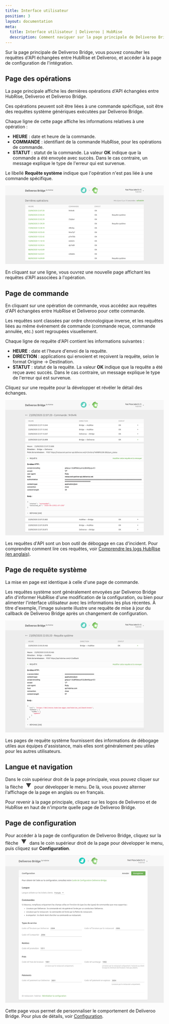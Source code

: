 ```yaml
---
title: Interface utilisateur
position: 3
layout: documentation
meta:
  title: Interface utilisateur | Deliveroo | HubRise
  description: Comment naviguer sur la page principale de Deliveroo Bridge pour accéder aux informations sur les commandes et personnaliser son comportement.
---
```


Sur la page principale de Deliveroo Bridge, vous pouvez consulter les requêtes d'API échangées entre HubRise et Deliveroo, et accéder à la page de configuration de l'intégration.

## Page des opérations

La page principale affiche les dernières opérations d'API échangées entre HubRise, Deliveroo et Deliveroo Bridge.

Ces opérations peuvent soit être liées à une commande spécifique, soit être des requêtes système génériques exécutées par Deliveroo Bridge.

Chaque ligne de cette page affiche les informations relatives à une opération :

- **HEURE** : date et heure de la commande.
- **COMMANDE** : identifiant de la commande HubRise, pour les opérations de commande.
- **STATUT** : statut de la commande. La valeur **OK** indique que la commande a été envoyée avec succès. Dans le cas contraire, un message explique le type de l'erreur qui est survenue.

Le libellé **Requête système** indique que l'opération n'est pas liée à une commande spécifique.

![Page des opérations de Deliveroo Bridge développée par HubRise](../images/003-fr-main-page.png)

En cliquant sur une ligne, vous ouvrez une nouvelle page affichant les requêtes d'API associées à l'opération.

## Page de commande

En cliquant sur une opération de commande, vous accédez aux requêtes d'API échangées entre HubRise et Deliveroo pour cette commande.

Les requêtes sont classées par ordre chronologique inverse, et les requêtes liées au même événement de commande (commande reçue, commande annulée, etc.) sont regroupées visuellement.

Chaque ligne de requête d'API contient les informations suivantes :

- **HEURE** : date et l'heure d'envoi de la requête.
- **DIRECTION** : applications qui envoient et reçoivent la requête, selon le format Origine → Destination.
- **STATUT** : statut de la requête. La valeur **OK** indique que la requête a été reçue avec succès. Dans le cas contraire, un message explique le type de l'erreur qui est survenue.

Cliquez sur une requête pour la développer et révéler le détail des échanges.

![Page de commande sur Deliveroo Bridge](../images/004-fr-order-logs.png)

Les requêtes d'API sont un bon outil de débogage en cas d'incident. Pour comprendre comment lire ces requêtes, voir [Comprendre les logs HubRise (en anglais)](/docs/hubrise-logs/).

## Page de requête système

La mise en page est identique à celle d'une page de commande.

Les requêtes système sont généralement envoyées par Deliveroo Bridge afin d'informer HubRise d'une modification de la configuration, ou bien pour alimenter l'interface utilisateur avec les informations les plus récentes. À titre d'exemple, l'image suivante illustre une requête de mise à jour du callback de Deliveroo Bridge après un changement de configuration.

![Page de requête système sur Deliveroo Bridge](../images/005-fr-system-request.png)

Les pages de requête système fournissent des informations de débogage utiles aux équipes d'assistance, mais elles sont généralement peu utiles pour les autres utilisateurs.

## Langue et navigation

Dans le coin supérieur droit de la page principale, vous pouvez cliquer sur la flèche <InlineImage width="20" height="20">![icône fléchée](../images/arrow-icon.jpg)</InlineImage> pour développer le menu. De là, vous pouvez alterner l'affichage de la page en anglais ou en français.

Pour revenir à la page principale, cliquez sur les logos de Deliveroo et de HubRise en haut de n'importe quelle page de Deliveroo Bridge.

## Page de configuration

Pour accéder à la page de configuration de Deliveroo Bridge, cliquez sur la flèche <InlineImage width="20" height="20">![icône fléchée](../images/arrow-icon.jpg)</InlineImage> dans le coin supérieur droit de la page pour développer le menu, puis cliquez sur **Configuration**.

![Page de configuration de Deliveroo Bridge](../images/002-fr-configuration-page.png)

Cette page vous permet de personnaliser le comportement de Deliveroo Bridge. Pour plus de détails, voir [Configuration](/apps/deliveroo/configuration).
